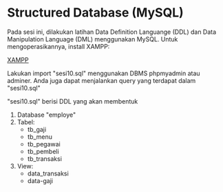 # Structured Database (MySQL)

Pada sesi ini, dilakukan latihan Data Definition Languange (DDL) dan Data Manipulation Language (DML) menggunakan MySQL. Untuk mengoperasikannya, install XAMPP:

[XAMPP](https://www.apachefriends.org/download.html)

Lakukan import "sesi10.sql" menggunakan DBMS phpmyadmin atau adminer. Anda juga dapat menjalankan query yang terdapat dalam "sesi10.sql"

"sesi10.sql" berisi DDL yang akan membentuk

1. Database "employe"
2. Tabel:
   - tb_gaji
   - tb_menu
   - tb_pegawai
   - tb_pembeli
   - tb_transaksi
3. View:
   - data_transaksi
   - data-gaji
